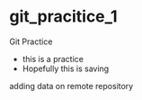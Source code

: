 # git_pracitice_1
Git Practice
- this is a practice
- Hopefully this is saving 

adding data on remote repository 
